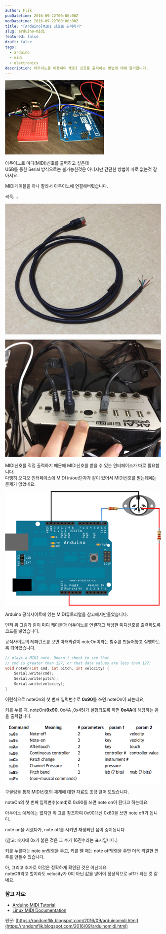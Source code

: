 ```yaml
---
author: Flik
pubDatetime: 2016-09-22T00:00:00Z
modDatetime: 2016-09-22T00:00:00Z
title: "[Arduino]MIDI 신호로 출력하기"
slug: arduino-midi
featured: false
draft: false
tags:
  - arduino
  - midi
  - electronics
description: 아두이노를 이용하여 MIDI 신호를 출력하는 방법에 대해 알아봅니다.
---
```


![아두이노 실제 연결 사진](2017-06-05-02-28-46.png)

아두이노로 미디(MIDI)신호를 출력하고 싶은데  
USB를 통한 Serial 방식으로는 불가능한것은 아니지만 간단한 방법이 따로 없는것 같아서요.

MIDI케이블을 하나 잘라서 아두이노에 연결해버렸습니다.

싹둑....

![싹둑 자른 미디케이블](2017-06-05-02-29-03.png)

![오디오인터페이스에 미디케이블 연결](2025-06-05-02-29-12.png)

MIDI신호를 직접 출력하기 때문에 MIDI신호를 받을 수 있는 인터페이스가 따로 필요합니다.  
다행히 오디오 인터페이스에 MIDI in/out단자가 같이 있어서 MIDI신호를 받는데에는 문제가 없었네요.

![](2025-06-05-02-29-29.png)

Arduino 공식사이트에 있는 MIDI튜토리얼을 참고해서만들었습니다.

먼저 위 그림과 같이 미디 케이블과 아두이노를 연결하고 적당한 미디신호를 출력하도록 코드를 넣었습니다.

공식사이트의 레퍼런스를 보면 아래와같이 noteOn이라는 함수를 만들어놓고 실행하도록 되어있습니다.

```cpp
// plays a MIDI note. Doesn't check to see that
// cmd is greater than 127, or that data values are less than 127:
void noteOn(int cmd, int pitch, int velocity) {
    Serial.write(cmd);
    Serial.write(pitch);
    Serial.write(velocity);
}
```

이런식으로 noteOn의 첫 번째 입력변수로 **0x90**를 쓰면 noteOn이 되는데요,

키를 누를 때, noteOn(**0x90**, 0x4A ,0x45)가 실행되도록 하면 **0x4A**에 해당하는 음을 출력합니다.

![아두이노와 미디 연결](2025-06-05-02-29-56.png)

구글링을 통해 MIDI신호의 체계에 대한 자료도 조금 긁어 모았습니다.

noteOn의 첫 번째 입력변수(cmd)로 0x90를 쓰면 note on이 된다고 하는데요.

아두이노 예제에는 없지만 위 표를 참조하여 0x90대신 0x80을 쓰면 note off가 됩니다.

note on을 시켰다가, note off를 시키면 재생되던 음이 중지됩니다.

(참고: 숫자에 0x가 붙은 것은 그 수가 16진수라는 표시입니다.)

키를 누를때는 note on명령을 주고, 키를 뗄 때는 note off명령을 주면 더욱 리얼한 연주를 만들수 있습니다.

아, 그리고 추가로 이것은 정확하게 확인된 것은 아닌데요.  
noteOff라고 할지라도 velocity가 0이 아닌 값을 넣어야 정상적으로 off가 되는 것 같네요.

### 참고 자료:

- [Arduino MIDI Tutorial](https://www.arduino.cc/en/Tutorial/Midi)
- [Linux MIDI Documentation](https://ccrma.stanford.edu/~craig/articles/linuxmidi/misc/essenmidi.html)

원문: [https://randomflik.blogspot.com/2016/09/arduinomidi.html](https://randomflik.blogspot.com/2016/09/arduinomidi.html)
